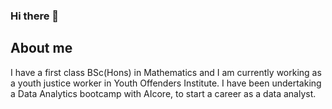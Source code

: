 ### Hi there 👋

<!--
**JPigera/JPigera** is a ✨ _special_ ✨ repository because its `README.md` (this file) appears on your GitHub profile.

Here are some ideas to get you started:

- 🔭 I’m currently working on ...
- 🌱 I’m currently learning ...
- 👯 I’m looking to collaborate on ...
- 🤔 I’m looking for help with ...
- 💬 Ask me about ...
- 📫 How to reach me: ...
- 😄 Pronouns: ...
- ⚡ Fun fact: ...
-->

## About me

I have a first class BSc(Hons) in Mathematics and I am currently working as a youth justice worker in Youth Offenders Institute. I have been undertaking a Data Analytics bootcamp with AIcore, to start a career as a data analyst.